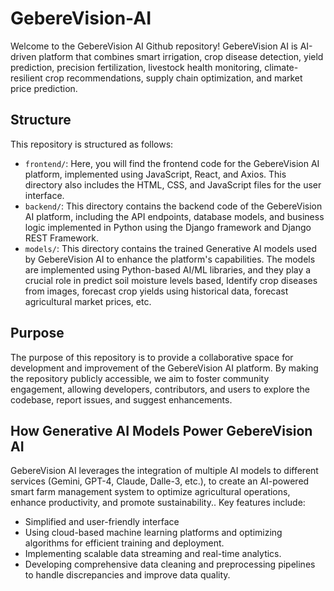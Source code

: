 # GebereVision-AI
Welcome to the GebereVision AI Github repository! GebereVision AI is AI-driven platform that combines smart irrigation, crop disease detection, yield prediction, precision fertilization, livestock health monitoring, climate-resilient crop recommendations, supply chain optimization, and market price prediction. 

## Structure
This repository is structured as follows:
- `frontend/`: Here, you will find the frontend code for the GebereVision AI platform, implemented using JavaScript, React, and Axios. This directory also includes the HTML, CSS, and JavaScript files for the user interface.
- `backend/`: This directory contains the backend code of the GebereVision AI platform, including the API endpoints, database models, and business logic implemented in Python using the Django framework and Django REST Framework.
- `models/`: This directory contains the trained Generative AI models used by GebereVision AI to enhance the platform's capabilities. The models are implemented using Python-based AI/ML libraries, and they play a crucial role in predict soil moisture levels based, Identify crop diseases from images, forecast crop yields using historical data, forecast agricultural market prices, etc.

## Purpose
The purpose of this repository is to provide a collaborative space for development and improvement of the GebereVision AI platform. By making the repository publicly accessible, we aim to foster community engagement, allowing developers, contributors, and users to explore the codebase, report issues, and suggest enhancements.

## How Generative AI Models Power GebereVision AI
GebereVision AI leverages the integration of multiple AI models to different services (Gemini, GPT-4, Claude, Dalle-3, etc.), to create an AI-powered smart farm management system to optimize agricultural operations, enhance productivity, and promote sustainability.. Key features include:
- Simplified and user-friendly interface
- Using cloud-based machine learning platforms and optimizing algorithms for efficient training and deployment.
- Implementing scalable data streaming and real-time analytics.
- Developing comprehensive data cleaning and preprocessing pipelines to handle discrepancies and improve data quality.
